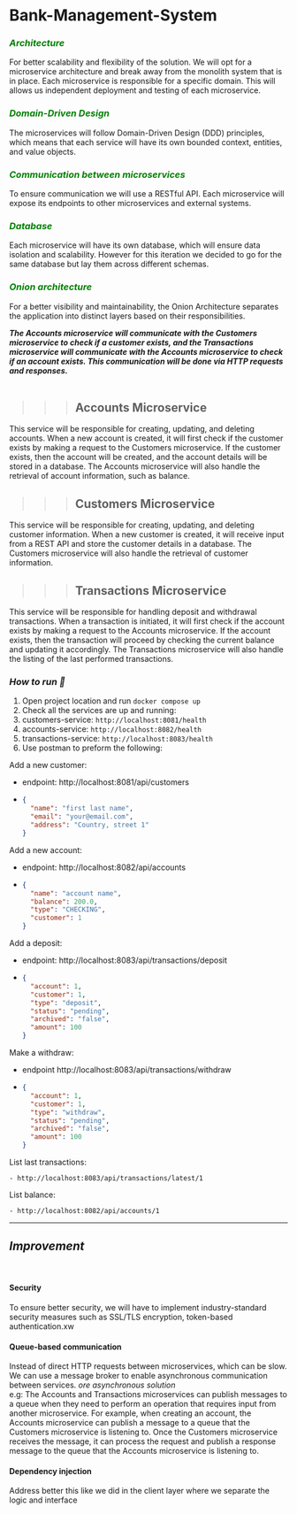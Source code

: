 # Bank-Management-System

### <em style="color:Green"> Architecture </em>

For better scalability and flexibility of the solution. We will opt for a microservice architecture and break away from the monolith system that is in place. Each microservice is responsible for a specific domain.
This will allows us independent deployment and testing of each microservice.

### <em style="color:Green"> Domain-Driven Design </em>

The microservices will follow Domain-Driven Design (DDD) principles, which means that each service will have its own bounded context, entities, and value objects.

### <em style="color:Green"> Communication between microservices </em>

To ensure communication we will use a RESTful API. Each microservice will expose its endpoints to other microservices and external systems.

### <em style="color:Green"> Database </em>

Each microservice will have its own database, which will ensure data isolation and scalability. However for this iteration we decided to go for the same database but lay them across different schemas.

### <em style="color:Green"> Onion architecture </em>

For a better visibility and maintainability, the Onion Architecture separates the application into distinct layers based on their responsibilities.

**_The Accounts microservice will communicate with the Customers microservice to check if a customer exists, and the Transactions microservice will communicate with the Accounts microservice to check if an account exists. This communication will be done via HTTP requests and responses._** <br><br>

> > > ## Accounts Microservice

This service will be responsible for creating, updating, and deleting accounts. When a new account is created, it will first check if the customer exists by making a request to the Customers microservice. If the customer exists, then the account will be created, and the account details will be stored in a database. The Accounts microservice will also handle the retrieval of account information, such as balance.<br>

> > > ## Customers Microservice

This service will be responsible for creating, updating, and deleting customer information. When a new customer is created, it will receive input from a REST API and store the customer details in a database. The Customers microservice will also handle the retrieval of customer information.<br>

> > > ## Transactions Microservice

This service will be responsible for handling deposit and withdrawal transactions. When a transaction is initiated, it will first check if the account exists by making a request to the Accounts microservice. If the account exists, then the transaction will proceed by checking the current balance and updating it accordingly. The Transactions microservice will also handle the listing of the last performed transactions.<br>

### _How to run 🎉_

1. Open project location and run `docker compose up`
2. Check all the services are up and running:
3. customers-service: `http://localhost:8081/health`
4. accounts-service: `http://localhost:8082/health`
5. transactions-service: `http://localhost:8083/health`
6. Use postman to preform the following:

Add a new customer:

- endpoint: http://localhost:8081/api/customers
- ```json
  {
    "name": "first last name",
    "email": "your@email.com",
    "address": "Country, street 1"
  }
  ```

Add a new account:

- endpoint: http://localhost:8082/api/accounts
- ```json
  {
    "name": "account name",
    "balance": 200.0,
    "type": "CHECKING",
    "customer": 1
  }
  ```

Add a deposit:

- endpoint: http://localhost:8083/api/transactions/deposit

- ```json
  {
    "account": 1,
    "customer": 1,
    "type": "deposit",
    "status": "pending",
    "archived": "false",
    "amount": 100
  }
  ```

Make a withdraw:

- endpoint http://localhost:8083/api/transactions/withdraw

- ```json
  {
    "account": 1,
    "customer": 1,
    "type": "withdraw",
    "status": "pending",
    "archived": "false",
    "amount": 100
  }
  ```

List last transactions:

```
- http://localhost:8083/api/transactions/latest/1
```

List balance:

```
- http://localhost:8082/api/accounts/1
```

---

## <em>Improvement</em>

<br>

#### **Security**

To ensure better security, we will have to implement industry-standard security measures such as SSL/TLS encryption, token-based authentication.xw<br>

#### **Queue-based communication**

Instead of direct HTTP requests between microservices, which can be slow. We can use a message broker to enable asynchronous communication between services. _ore asynchronous solution_ <br>
e.g: The Accounts and Transactions microservices can publish messages to a queue when they need to perform an operation that requires input from another microservice. For example, when creating an account, the Accounts microservice can publish a message to a queue that the Customers microservice is listening to. Once the Customers microservice receives the message, it can process the request and publish a response message to the queue that the Accounts microservice is listening to.

#### **Dependency injection**

Address better this like we did in the client layer where we separate the logic and interface
